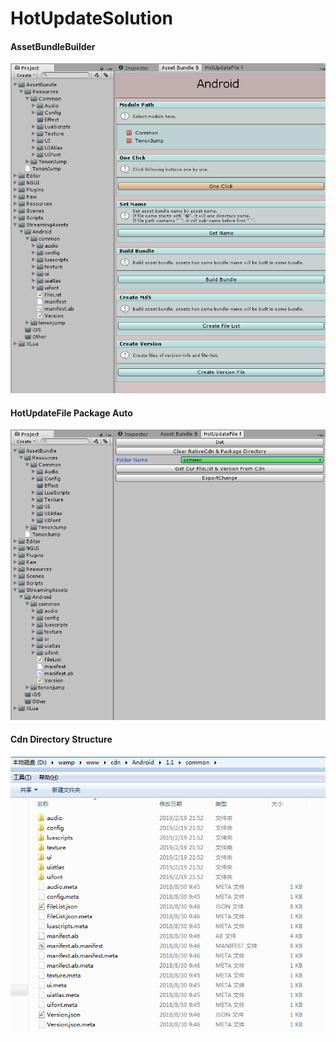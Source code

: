 # HotUpdateSolution  

#### AssetBundleBuilder  
<img class="shadow" src="./1.png" width="720">  

#### HotUpdateFile Package Auto  
<img class="shadow" src="./2.png" width="725">  

#### Cdn Directory Structure  
<img class="shadow" src="./3.png" width="673">  